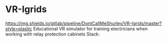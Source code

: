 # VR-Igrids
https://img.shields.io/gitlab/pipeline/DontCallMeShurley/VR-Igrids/master?style=plastic
Educational VR simulator for training electricians when working with relay protection cabinets
Stack:
